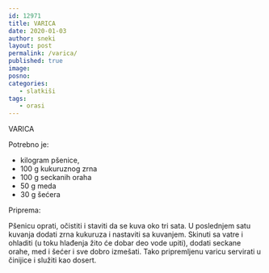 ```yaml
---
id: 12971
title: VARICA
date: 2020-01-03
author: sneki
layout: post
permalink: /varica/
published: true
image: 
posno: 
categories:
   - slatkiši
tags:
   - orasi
---
```

VARICA

Potrebno je:

* kilogram pšenice, 
* 100 g kukuruznog zrna
* 100 g seckanih oraha
* 50 g meda
* 30 g šećera

Priprema:


Pšenicu oprati, očistiti i staviti da se kuva oko tri sata. U poslednjem satu kuvanja dodati zrna kukuruza i nastaviti sa kuvanjem. Skinuti sa vatre i ohladiti (u toku hlađenja žito će dobar deo vode upiti), dodati seckane orahe, med i šećer i sve dobro izmešati. Tako pripremljenu varicu servirati u činijice i služiti kao dosert.
  

